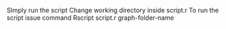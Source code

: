 SImply run the script
Change working directory inside script.r
To run the script issue command Rscript script.r graph-folder-name

